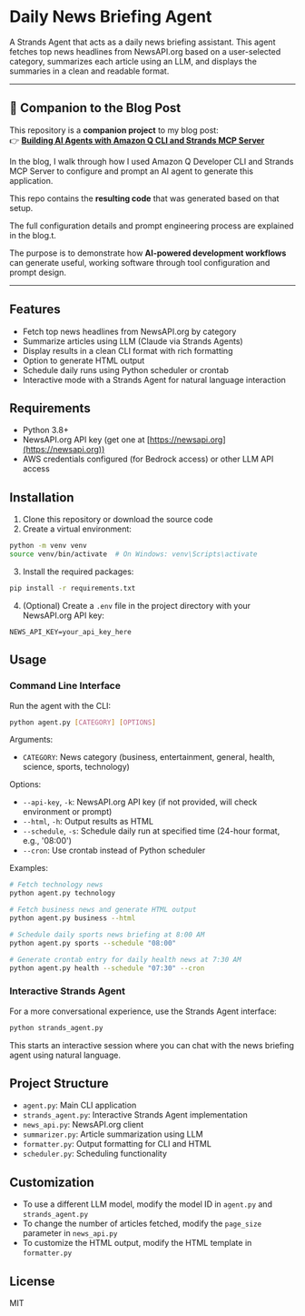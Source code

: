 # Daily News Briefing Agent

A Strands Agent that acts as a daily news briefing assistant. This agent fetches top news headlines from NewsAPI.org based on a user-selected category, summarizes each article using an LLM, and displays the summaries in a clean and readable format.

---

## 📝 Companion to the Blog Post

This repository is a **companion project** to my blog post:  
👉 **[Building AI Agents with Amazon Q CLI and Strands MCP Server](https://community.aws/content/2xxqDr0U04YFb0LdBu0dEPWRxR4/building-ai-agents-with-amazon-q-cli-and-strands-mcp-server)**

In the blog, I walk through how I used Amazon Q Developer CLI and Strands MCP Server to configure and prompt an AI agent to generate this application.  

This repo contains the **resulting code** that was generated based on that setup.

The full configuration details and prompt engineering process are explained in the blog.t.

The purpose is to demonstrate how **AI-powered development workflows** can generate useful, working software through tool configuration and prompt design.

---

## Features

- Fetch top news headlines from NewsAPI.org by category
- Summarize articles using LLM (Claude via Strands Agents)
- Display results in a clean CLI format with rich formatting
- Option to generate HTML output
- Schedule daily runs using Python scheduler or crontab
- Interactive mode with a Strands Agent for natural language interaction

## Requirements

- Python 3.8+
- NewsAPI.org API key (get one at [https://newsapi.org](https://newsapi.org))
- AWS credentials configured (for Bedrock access) or other LLM API access

## Installation

1. Clone this repository or download the source code
2. Create a virtual environment:

```bash
python -m venv venv
source venv/bin/activate  # On Windows: venv\Scripts\activate
```

3. Install the required packages:

```bash
pip install -r requirements.txt
```

4. (Optional) Create a `.env` file in the project directory with your NewsAPI.org API key:

```
NEWS_API_KEY=your_api_key_here
```

## Usage

### Command Line Interface

Run the agent with the CLI:

```bash
python agent.py [CATEGORY] [OPTIONS]
```

Arguments:
- `CATEGORY`: News category (business, entertainment, general, health, science, sports, technology)

Options:
- `--api-key`, `-k`: NewsAPI.org API key (if not provided, will check environment or prompt)
- `--html`, `-h`: Output results as HTML
- `--schedule`, `-s`: Schedule daily run at specified time (24-hour format, e.g., '08:00')
- `--cron`: Use crontab instead of Python scheduler

Examples:

```bash
# Fetch technology news
python agent.py technology

# Fetch business news and generate HTML output
python agent.py business --html

# Schedule daily sports news briefing at 8:00 AM
python agent.py sports --schedule "08:00"

# Generate crontab entry for daily health news at 7:30 AM
python agent.py health --schedule "07:30" --cron
```

### Interactive Strands Agent

For a more conversational experience, use the Strands Agent interface:

```bash
python strands_agent.py
```

This starts an interactive session where you can chat with the news briefing agent using natural language.

## Project Structure

- `agent.py`: Main CLI application
- `strands_agent.py`: Interactive Strands Agent implementation
- `news_api.py`: NewsAPI.org client
- `summarizer.py`: Article summarization using LLM
- `formatter.py`: Output formatting for CLI and HTML
- `scheduler.py`: Scheduling functionality

## Customization

- To use a different LLM model, modify the model ID in `agent.py` and `strands_agent.py`
- To change the number of articles fetched, modify the `page_size` parameter in `news_api.py`
- To customize the HTML output, modify the HTML template in `formatter.py`

## License

MIT
